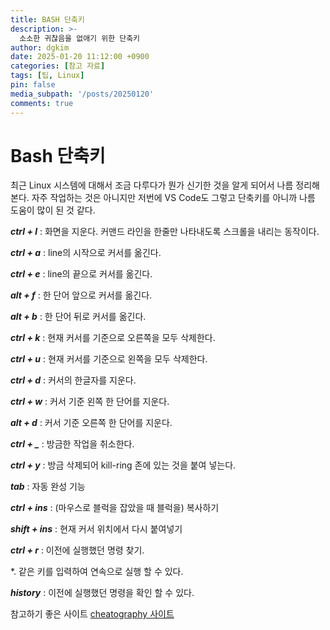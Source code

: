 ```yaml
---
title: BASH 단축키
description: >-
  소소한 귀찮음을 없애기 위한 단축키
author: dgkim
date: 2025-01-20 11:12:00 +0900
categories: [참고 자료]
tags: [팁, Linux]
pin: false
media_subpath: '/posts/20250120'
comments: true
---
```

# Bash 단축키
 최근 Linux 시스템에 대해서 조금 다루다가 뭔가 신기한 것을 알게 되어서 나름
정리해본다. 자주 작업하는 것은 아니지만 저번에 VS Code도 그렇고 단축키를
아니까 나름 도움이 많이 된 것 같다.

***ctrl + l*** : 화면을 지운다. 커맨드 라인을 한줄만 나타내도록 
스크롤을 내리는 동작이다.

***ctrl + a*** : line의 시작으로 커서를 옮긴다.

***ctrl + e*** : line의 끝으로 커서를 옮긴다.

***alt + f*** : 한 단어 앞으로 커서를 옮긴다.

***alt + b*** : 한 단어 뒤로 커서를 옮긴다.

***ctrl + k*** : 현재 커서를 기준으로 오른쪽을 모두 삭제한다.

***ctrl + u*** : 현재 커서를 기준으로 왼쪽을 모두 삭제한다.

***ctrl + d*** : 커서의 한글자를 지운다.

***ctrl + w*** : 커서 기준 왼쪽 한 단어를 지운다.

***alt + d*** : 커서 기준 오른쪽 한 단어를 지운다.

***ctrl + _*** : 방금한 작업을 취소한다.

***ctrl + y*** : 방금 삭제되어 kill-ring 존에 있는 것을 붙여 넣는다.

***tab*** : 자동 완성 기능

***ctrl + ins*** : (마우스로 블럭을 잡았을 때 블럭을) 복사하기

***shift + ins*** : 현재 커서 위치에서 다시 붙여넣기

***ctrl + r*** : 이전에 실행했던 명령 찾기. 

*. 같은 키를 입력하여 연속으로 실행 할 수 있다.

***history*** : 이전에 실행했던 명령을 확인 할 수 있다.

참고하기 좋은 사이트 [cheatography 사이트](https://cheatography.com/explore/popular/)
